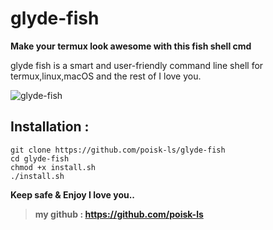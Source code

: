 # glyde-fish
**Make your termux look awesome with this fish shell cmd**

glyde fish is a smart and user-friendly command line
shell for termux,linux,macOS and the rest of I love you.

![glyde-fish](https://user-images.githubusercontent.com/97858381/149796034-83efcade-b70c-48b3-9ccb-d9ad6bfb86fb.jpg)

## Installation :
```
git clone https://github.com/poisk-ls/glyde-fish
cd glyde-fish
chmod +x install.sh
./install.sh

```


**Keep safe & Enjoy I love you..**
>**my github : https://github.com/poisk-ls**

